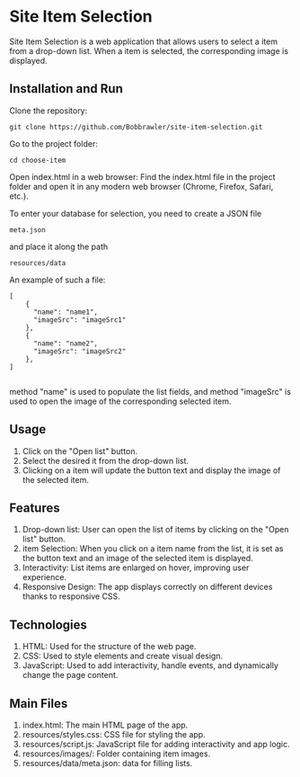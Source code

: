 # Site Item Selection
Site Item Selection is a web application that allows users to select a item from a drop-down list. When a item is selected, the corresponding image is displayed.

## Installation and Run
Clone the repository:
```
git clone https://github.com/Bobbrawler/site-item-selection.git
```
Go to the project folder:
```
cd choose-item
```
Open index.html in a web browser: Find the index.html file in the project folder and open it in any modern web browser (Chrome, Firefox, Safari, etc.).

To enter your database for selection, you need to create a JSON file
``` 
meta.json
```
and place it along the path
```
resources/data
```
An example of such a file:
```
[
    {
      "name": "name1",
      "imageSrc": "imageSrc1"
    },
    {
      "name": "name2",
      "imageSrc": "imageSrc2"
    },
]
  
```
method "name" is used to populate the list fields, and method "imageSrc" is used to open the image of the corresponding selected item.

## Usage
1. Click on the "Open list" button.
2. Select the desired it from the drop-down list.
3. Clicking on a item will update the button text and display the image of the selected item.

## Features
1. Drop-down list: User can open the list of items by clicking on the "Open list" button.
2. item Selection: When you click on a item name from the list, it is set as the button text and an image of the selected item is displayed.
3. Interactivity: List items are enlarged on hover, improving user experience.
4. Responsive Design: The app displays correctly on different devices thanks to responsive CSS.

## Technologies
1. HTML: Used for the structure of the web page.
2. CSS: Used to style elements and create visual design.
3. JavaScript: Used to add interactivity, handle events, and dynamically change the page content.

## Main Files
1. index.html: The main HTML page of the app.
2. resources/styles.css: CSS file for styling the app.
3. resources/script.js: JavaScript file for adding interactivity and app logic.
4. resources/images/: Folder containing item images.
5. resources/data/meta.json: data for filling lists.